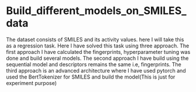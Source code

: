# Build_different_models_on_SMILES_data
The dataset consists of SMILES and its activity values. here I will take this as a regression task. Here I have solved this task using three approach. 
The first approach I have calculated the fingerprints, hyperparameter tuning was done and build several models.
The second approach I have build using the sequential model and descriptors remains the same i.e, fingerprints.
The third approach is an advanced architecture where I have used pytorch and used the BertTokenizer for SMILES and build the model(This is just for experiment purpose)  
